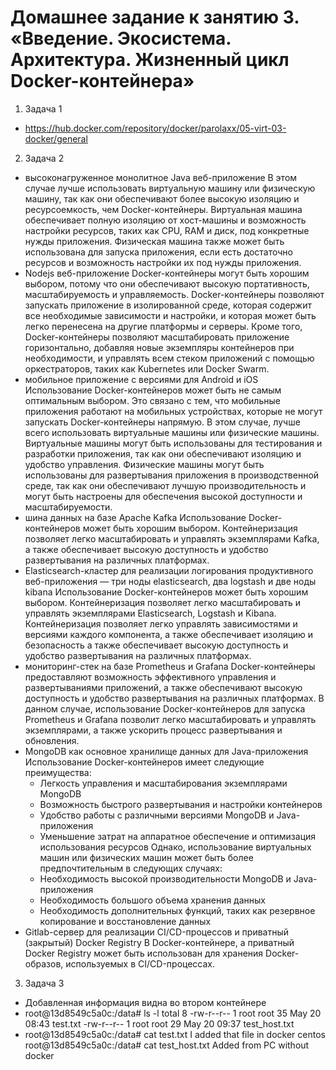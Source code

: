 # Домашнее задание к занятию 3. «Введение. Экосистема. Архитектура. Жизненный цикл Docker-контейнера»

1. Задача 1
  - https://hub.docker.com/repository/docker/parolaxx/05-virt-03-docker/general

2. Задача 2
  - высоконагруженное монолитное Java веб-приложение
    В этом случае лучше использовать виртуальную машину или физическую машину, так как они обеспечивают более высокую изоляцию и ресурсоемкость, чем Docker-контейнеры. Виртуальная машина обеспечивает полную изоляцию от хост-машины и возможность настройки ресурсов, таких как CPU, RAM и диск, под конкретные нужды приложения. Физическая машина также может быть использована для запуска приложения, если есть достаточно ресурсов и возможность настройки их под нужды приложения.
  - Nodejs веб-приложение
    Docker-контейнеры могут быть хорошим выбором, потому что они обеспечивают высокую портативность, масштабируемость и управляемость. Docker-контейнеры позволяют запускать приложение в изолированной среде, которая содержит все необходимые зависимости и настройки, и которая может быть легко перенесена на другие платформы и серверы. Кроме того, Docker-контейнеры позволяют масштабировать приложение горизонтально, добавляя новые экземпляры контейнеров при необходимости, и управлять всем стеком приложений с помощью оркестраторов, таких как Kubernetes или Docker Swarm.
  - мобильное приложение c версиями для Android и iOS
    Использование Docker-контейнеров может быть не самым оптимальным выбором. Это связано с тем, что мобильные приложения работают на мобильных устройствах, которые не могут запускать Docker-контейнеры напрямую.
    В этом случае, лучше всего использовать виртуальные машины или физические машины. Виртуальные машины могут быть использованы для тестирования и разработки приложения, так как они обеспечивают изоляцию и удобство управления. Физические машины могут быть использованы для развертывания приложения в производственной среде, так как они обеспечивают лучшую производительность и могут быть настроены для обеспечения высокой доступности и масштабируемости.
  - шина данных на базе Apache Kafka
    Использование Docker-контейнеров может быть хорошим выбором. Контейнеризация позволяет легко масштабировать и управлять экземплярами Kafka, а также обеспечивает высокую доступность и удобство развертывания на различных платформах.
  - Elasticsearch-кластер для реализации логирования продуктивного веб-приложения — три ноды elasticsearch, два logstash и две ноды kibana
    Использование Docker-контейнеров может быть хорошим выбором. Контейнеризация позволяет легко масштабировать и управлять экземплярами Elasticsearch, Logstash и Kibana. Контейнеризация позволяет легко управлять зависимостями и версиями каждого компонента, а также обеспечивает изоляцию и безопасность а также обеспечивает высокую доступность и удобство развертывания на различных платформах. 
  - мониторинг-стек на базе Prometheus и Grafana
    Docker-контейнеры предоставляют возможность эффективного управления и развертываниями приложений, а также обеспечивают высокую доступность и удобство развертывания на различных платформах. В данном случае, использование Docker-контейнеров для запуска Prometheus и Grafana позволит легко масштабировать и управлять экземплярами, а также ускорить процесс развертывания и обновления.
  - MongoDB как основное хранилище данных для Java-приложения
    Использование Docker-контейнеров имеет следующие преимущества:
      * Легкость управления и масштабирования экземплярами MongoDB
      * Возможность быстрого развертывания и настройки контейнеров
      * Удобство работы с различными версиями MongoDB и Java-приложения
      * Уменьшение затрат на аппаратное обеспечение и оптимизация использования ресурсов
    Однако, использование виртуальных машин или физических машин может быть более предпочтительным в следующих случаях:
      * Необходимость высокой производительности MongoDB и Java-приложения
      * Необходимость большого объема хранения данных
      * Необходимость дополнительных функций, таких как резервное копирование и восстановление данных
  - Gitlab-сервер для реализации CI/CD-процессов и приватный (закрытый) Docker Registry
    В Docker-контейнере, а приватный Docker Registry может быть использован для хранения Docker-образов, используемых в CI/CD-процессах.

3. Задача 3
  - Добавленная информация видна во втором контейнере 
  - root@13d8549c5a0c:/data# ls -l
    total 8
    -rw-r--r-- 1 root root 35 May 20 08:43 test.txt
    -rw-r--r-- 1 root root 29 May 20 09:37 test_host.txt
  - root@13d8549c5a0c:/data# cat test.txt
    I added that file in docker centos
    root@13d8549c5a0c:/data# cat test_host.txt
    Added from PC without docker
